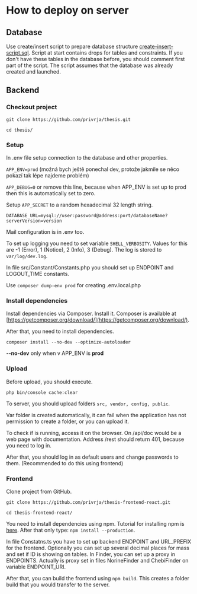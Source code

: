 
# How to deploy on server

## Database

Use create/insert script to prepare database structure [create-insert-script.sql](https://github.com/privrja/MassSpecBlocks/blob/main/create-insert-script.sql). Script at start contains drops for tables and constraints. If you don't have these tables in the database before, you should comment first part of the script. The script assumes that the database was already created and launched.

## Backend

### Checkout project
```git clone https://github.com/privrja/thesis.git```

```cd thesis/```

### Setup

In .env file setup connection to the database and other properties.

`APP_ENV=prod`
(možná bych ještě ponechal dev, protože jakmile se něco pokazí tak lépe najdeme problém)

`APP_DEBUG=0` or remove this line, because when APP_ENV is set up to prod then this is automatically set to zero.

Setup `APP_SECRET` to a random hexadecimal 32 length string.

`DATABASE_URL=mysql://user:password@address:port/databaseName?serverVersion=version`

Mail configuration is in .env too.

To set up logging you need to set variable `SHELL_VERBOSITY`. Values for this are -1 (Error), 1 (Notice), 2 (Info), 3 (Debug). The log is stored to `var/log/dev.log`.

In file  src/Constant/Constants.php you should set up ENDPOINT and LOGOUT_TIME constants.

Use `composer dump-env prod` for creating .env.local.php

### Install dependencies

Install dependencies via Composer. Install it. Composer is available at [https://getcomposer.org/download/](https://getcomposer.org/download/).

After that, you need to install dependencies. 

`composer install --no-dev --optimize-autoloader`

**--no-dev** only when v APP_ENV is **prod**

### Upload

Before upload, you should execute.

`php bin/console cache:clear`

To server, you should upload folders `src, vendor, config, public`.

Var folder is created automatically, it can fail when the application has not permission to create a folder, or you can upload it.

To check if is running, access it on the browser. On /api/doc would be a web page with documentation. Address /rest should return 401, because you need to log in.

After that, you should log in as default users and change passwords to them. (Recommended to do this using frontend)

### Frontend

Clone project from GitHub.

`git clone https://github.com/privrja/thesis-frontend-react.git` 

```cd thesis-frontend-react/```


You need to install dependencies using npm. Tutorial for installing npm is [here](https://www.npmjs.com/get-npm). After that only type: 
`npm install --production`.

In file Constatns.ts you have to set up backend ENDPOINT and URL_PREFIX for the frontend. Optionally you can set up several decimal places for mass and set if ID is showing on tables. In Finder, you can set up a proxy in ENDPOINTS. Actually is proxy set in files NorineFinder and ChebiFinder on variable ENDPOINT_URI.

After that, you can build the frontend using `npm build`. This creates a folder build that you would transfer to the server.
